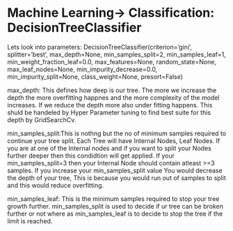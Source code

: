 # Machine Learning-> Classification: DecisionTreeClassifier

Lets look into parameters:
DecisionTreeClassifier(criterion=’gini’, splitter=’best’, max_depth=None, min_samples_split=2, min_samples_leaf=1, min_weight_fraction_leaf=0.0, max_features=None, random_state=None, max_leaf_nodes=None, min_impurity_decrease=0.0, min_impurity_split=None, class_weight=None, presort=False)

max_depth: This defines how deep is our tree. The more we increase the depth the more overfitting happnes and the more complexity of the model increases. If we reduce the depth more also under fitting happens. This shuld be handeled by Hyper Parameter tuning to find best suite for this depth by GridSearchCv.


min_samples_split:This is nothng but the no of minimum samples required to continue your tree split. Each Tree will have Internal Nodes, Leaf Nodes. If you are at one of the Internal nodes and if you want to split your Nodes further deeper then this condidtion will get applied. If your min_samples_split=3 then your Internal Node should contain atleast >=3 samples. If you increase your min_samples_split value You would decrease the depth of your tree, This is because you would run out of samples to split and this would reduce overfitting.

min_samples_leaf: This is the minimum samples required to stop your tree growth further. min_samples_split is used to decide if ur tree can be broken further or not where as min_samples_leaf is to decide to stop the tree if the limit is reached.